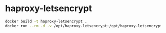 # haproxy-letsencrypt

```sh
docker build -t haproxy-letsencrypt .
docker run --rm -d -v /opt/haproxy-letsencrypt:/opt/haproxy-letsencrypt -v /tmp/:/run/haproxy/ -p 8182:8182 -p 80:80 haproxy-letsencrypt
```
